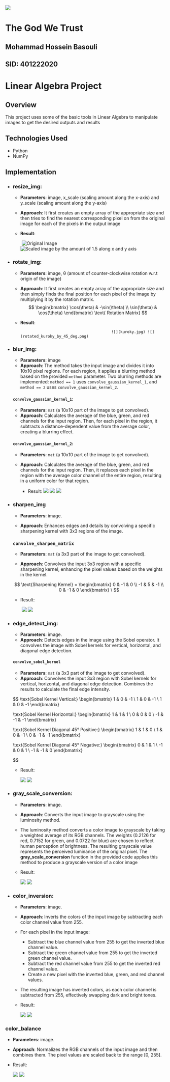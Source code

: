 ![](./sbu_logo.png)

# 								The God We Trust

## 									Mohammad Hossein Basouli

## 												SID: 401222020



# Linear Algebra Project

## Overview
This project uses some of the basic tools in Linear Algebra to manipulate images to get the desired outputs and results

## Technologies Used
- Python
- NumPy

## Implementation

- ### **resize_img**:

  - **Parameters**: image, x_scale (scaling amount along the x-axis) and y_scale (scaling amount along the y-axis)

  - **Approach**: It first creates an empty array of the appropriate size and then tries to find the nearest corresponding pixel on from the original image for each of the pixels in the output image

  - **Result**:

    ​							 ![Original Image](./kuroky.jpg) ![Scaled image by the amount of 1.5 along x and y axis](./resized_kuroky_by_1.5.png)



- ### **rotate_img**:

  - **Parameters**: image, θ (amount of counter-clockwise rotation w.r.t origin of the image)

  - **Approach**: It first creates an empty array of the appropriate size and then simply finds the final position for each pixel of the image by multiplying it by the rotation matrix.
    $$
    \begin{bmatrix}
    \cos(\theta) & -\sin(\theta) \\
    \sin(\theta) & \cos(\theta)
    \end{bmatrix}
    \text{ Rotation Matrix}
    $$

  - **Result**: 

 												![](kuroky.jpg) ![](rotated_kuroky_by_45_deg.png)





- ### **blur_img**:

  - **Parameters**: image 
  - **Approach**: The method takes the input image and divides it into 10x10 pixel regions. For each region, it applies a blurring method based on the provided `method` parameter. Two blurring methods are implemented: `method == 1` uses `convolve_gaussian_kernel_1`, and `method == 2` uses `convolve_gaussian_kernel_2`.

  #### `convolve_gaussian_kernel_1`:

  - **Parameters**: `mat` (a 10x10 part of the image to get convolved).
  - **Approach**: Calculates the average of the blue, green, and red channels for the input region. Then, for each pixel in the region, it subtracts a distance-dependent value from the average color, creating a blurring effect.

  #### `convolve_gaussian_kernel_2`:

  - **Parameters**: `mat` (a 10x10 part of the image to get convolved).

  - **Approach**: Calculates the average of the blue, green, and red channels for the input region. Then, it replaces each pixel in the region with the average color channel of the entire region, resulting in a uniform color for that region.

    - Result: ![](./kuroky.jpg) ![](./blurred_kuroky_2.png) ![](blurred_kuroky_1.png)

    



- ### sharpen_img

  - **Parameters**: image.

  - **Approach**: Enhances edges and details by convolving a specific sharpening kernel with 3x3 regions of the image.

  ### `convolve_sharpen_matrix`

  - **Parameters**: `mat` (a 3x3 part of the image to get convolved).

  - **Approach**: Convolves the input 3x3 region with a specific sharpening kernel, enhancing the pixel values based on the weights in the kernel.

  $$
  \text{Sharpening Kernel} = \begin{bmatrix}
  0 & -1 & 0 \\
  -1 & 5 & -1 \\
  0 & -1 & 0
  \end{bmatrix}
  \
  $$

  

  - Result:

    ​										 ![](./kuroky.jpg) ![](sharpened_kuroky.png)



- ### **edge_detect_img**:

  - **Parameters**: image.
  - **Approach**: Detects edges in the image using the Sobel operator. It convolves the image with Sobel kernels for vertical, horizontal, and diagonal edge detection.

  #### `convolve_sobel_kernel`

  - **Parameters**: `mat` (a 3x3 part of the image to get convolved).
  - **Approach**: Convolves the input 3x3 region with Sobel kernels for vertical, horizontal, and diagonal edge detection. Combines the results to calculate the final edge intensity.

  $$
  \text{Sobel Kernel Vertical:}
  \begin{bmatrix}
  1 & 0 & -1 \\
  1 & 0 & -1 \\
  1 & 0 & -1
  \end{bmatrix}
  
  \text{Sobel Kernel Horizontal:}
  \begin{bmatrix}
  1 & 1 & 1 \\
  0 & 0 & 0 \\
  -1 & -1 & -1
  \end{bmatrix}
  
  \text{Sobel Kernel Diagonal 45° Positive:}
  \begin{bmatrix}
  1 & 1 & 0 \\
  1 & 0 & -1 \\
  0 & -1 & -1
  \end{bmatrix}
  
  \text{Sobel Kernel Diagonal 45° Negative:}
  \begin{bmatrix}
  0 & 1 & 1 \\
  -1 & 0 & 1 \\
  -1 & -1 & 0
  \end{bmatrix}
  $$

  

  - Result:

     ![](machine.png) ![](edges_machine.png)

  

- ### **gray_scale_conversion**:

  - **Parameters**: image.

  - **Approach**: Converts the input image to grayscale using the luminosity method.

  - The luminosity method converts a color image to grayscale by taking a weighted average of its RGB channels. The weights (0.2126 for red, 0.7152 for green, and 0.0722 for blue) are chosen to reflect human perception of brightness. The resulting grayscale value represents the perceived luminance of the original pixel. The **gray_scale_conversion** function in the provided code applies this method to produce a grayscale version of a color image

  - Result:

     ![](./machine.png) ![](gray_scale_machine.jpg)

  

- ### **color_inversion**:

  - **Parameters**: image.

  - **Approach**: Inverts the colors of the input image by subtracting each color channel value from 255.

  - For each pixel in the input image:

    - Subtract the blue channel value from 255 to get the inverted blue channel value.
    - Subtract the green channel value from 255 to get the inverted green channel value.
    - Subtract the red channel value from 255 to get the inverted red channel value.
    - Create a new pixel with the inverted blue, green, and red channel values.

  - The resulting image has inverted colors, as each color channel is subtracted from 255, effectively swapping dark and bright tones.

  - Result:

    ![](./machine.png) ![](color_inversion_machine.png)

### color_balance

- **Parameters**: image.

- **Approach**: Normalizes the RGB channels of the input image and then combines them. The pixel values are scaled back to the range [0, 255].

- Result: 

  ![](hillside.png) ![](color_balance_hillside.png)
